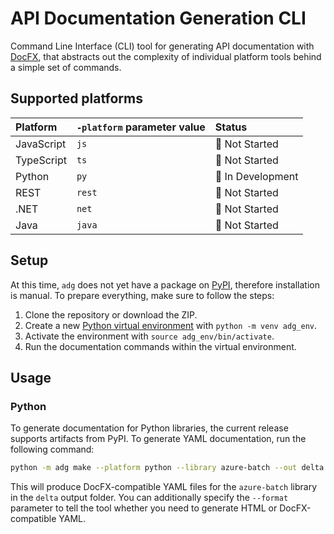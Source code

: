 # API Documentation Generation CLI

Command Line Interface (CLI) tool for generating API documentation with [DocFX](https://dotnet.github.io/docfx/), that abstracts out the complexity of individual platform tools behind a simple set of commands.

## Supported platforms

| Platform   | `-platform` parameter value | Status            | 
|:-----------|:----------------------------|:------------------|
| JavaScript | `js`                        | 🧱 Not Started     |
| TypeScript | `ts`                        | 🧱 Not Started     |
| Python     | `py`                        | 🚧 In Development | 
| REST       | `rest`                      | 🧱 Not Started     |
| .NET       | `net`                       | 🧱 Not Started     |
| Java       | `java`                      | 🧱 Not Started     |

## Setup

At this time, `adg` does not yet have a package on [PyPI](https://pypi.org/), therefore installation is manual. To prepare everything, make sure to follow the steps:

1. Clone the repository or download the ZIP.
2. Create a new [Python virtual environment](https://docs.python.org/3/tutorial/venv.html) with `python -m venv adg_env`.
3. Activate the environment with `source adg_env/bin/activate`.
4. Run the documentation commands within the virtual environment.

## Usage

### Python

To generate documentation for Python libraries, the current release supports artifacts from PyPI. To generate YAML documentation, run the following command:

```bash
python -m adg make --platform python --library azure-batch --out delta
```

This will produce DocFX-compatible YAML files for the `azure-batch` library in the `delta` output folder. You can additionally specify the `--format` parameter to tell the tool whether you need to generate HTML or DocFX-compatible YAML.